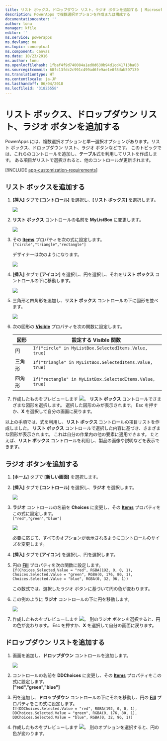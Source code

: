 ```yaml
---
title: リスト ボックス、ドロップダウン リスト、ラジオ ボタンを追加する | Microsoft Docs
description: PowerApps で複数選択オプションを作成または構成する
documentationcenter: ''
author: lonu
manager: kfile
editor: ''
ms.service: powerapps
ms.devlang: na
ms.topic: conceptual
ms.component: canvas
ms.date: 10/23/2016
ms.author: lonu
ms.openlocfilehash: 1fbaf4f9d740084a1ed0d630b94d1cd41713ba03
ms.sourcegitcommit: 68fc13fdc2c991c499ad6fe9ae1e0f8dab597139
ms.translationtype: HT
ms.contentlocale: ja-JP
ms.lasthandoff: 06/04/2018
ms.locfileid: "31825558"
---
```

# <a name="add-a-list-box-a-drop-down-list-or-radio-buttons"></a>リスト ボックス、ドロップダウン リスト、ラジオ ボタンを追加する
PowerApps には、複数選択オプションと単一選択オプションがあります。リスト ボックス、ドロップダウン リスト、ラジオ ボタンなどです。 このトピックでは、これらのコントロールを追加し、**テーブル**式を利用してリストを作成します。 ある項目がリストで選択されると、他のコントロールが更新されます。

[!INCLUDE [app-customization-requirements](../../includes/app-customization-requirements.md)]

## <a name="add-a-list-box"></a>リスト ボックスを追加する
1. **[挿入]** タブで **[コントロール]** を選択し、**[リスト ボックス]** を選択します。  

    ![][2]  

2. **リスト ボックス** コントロールの名前を **MyListBox** に変更します。  

    ![][3]

3. その **[Items](controls/properties-core.md)** プロパティを次の式に設定します。  
   ```["circle","triangle","rectangle"]```  <br/>

    デザイナーは次のようになります。

    ![][4]

4. **[挿入]** タブで **[アイコン]** を選択し、円を選択し、それを**リスト ボックス** コントロールの下に移動します。

    ![][5]  

5. 三角形と四角形を追加し、**リスト ボックス** コントロールの下に図形を並べます。

    ![][6]  

6. 次の図形の **[Visible](controls/properties-core.md)** プロパティを次の関数に設定します。  

   | 図形 | 設定する Visible 関数 |
   | --- | --- |
   | 円 |```If("circle" in MyListBox.SelectedItems.Value, true)``` |
   | 三角形 |```If("triangle" in MyListBox.SelectedItems.Value, true)``` |
   | 四角形 |```If("rectangle" in MyListBox.SelectedItems.Value, true)``` |

7. 作成したものをプレビューします ![][1]。 **リスト ボックス** コントロールでさまざまな図形を選択します。 選択した図形のみが表示されます。 Esc を押すか、**X** を選択して自分の画面に戻ります。

以上の手順では、式を利用し、**リスト ボックス** コントロールの項目リストを作成しました。 **リスト ボックス** コントロールで選択した内容に基づき、さまざまな図形が表示されます。 これは自分の作業内の他の要素に適用できます。 たとえば、**リスト ボックス** コントロールを利用し、製品の画像や説明などを表示できます。

## <a name="add-radio-buttons"></a>ラジオ ボタンを追加する
1. **[ホーム]** タブで **[新しい画面]** を選択します。

2. **[挿入]** タブで **[コントロール]** を選択し、**ラジオ** を選択します。

    ![][10]  

3. **ラジオ** コントロールの名前を **Choices** に変更し、その **[Items](controls/properties-core.md)** プロパティをこの式に設定します。  
   ```["red","green","blue"]```  <br/>

    ![][12]  

    必要に応じて、すべてのオプションが表示されるようにコントロールのサイズを変更します。

4. **[挿入]** タブで **[アイコン]** を選択し、円を選択します。

5. 円の **[Fill](controls/properties-color-border.md)** プロパティを次の関数に設定します。  
   ```If(Choices.Selected.Value = "red", RGBA(192, 0, 0, 1), Choices.Selected.Value = "green", RGBA(0, 176, 80, 1), Choices.Selected.Value = "blue", RGBA(0, 32, 96, 1))```  

    この数式では、選択したラジオ ボタンに基づいて円の色が変わります。

6. この例のように **ラジオ** コントロールの下に円を移動します。

    ![][14]  

7. 作成したものをプレビューします ![][1]。 別のラジオ ボタンを選択すると、円の色が変わります。 Esc を押すか、**X** を選択して自分の画面に戻ります。

## <a name="add-a-drop-down-list"></a>ドロップダウン リストを追加する
1. 画面を追加し、**ドロップダウン** コントロールを追加します。

    ![][15]  

2. コントロールの名前を **DDChoices** に変更し、その **[Items](controls/properties-core.md)** プロパティをこの式に設定します。<br>
   **["red","green","blue"]**

3. 円を追加し、**ドロップダウン** コントロールの下にそれを移動し、円の **[Fill](controls/properties-color-border.md)** プロパティをこの式に設定します。  
   ```If(DDChoices.Selected.Value = "red", RGBA(192, 0, 0, 1), DDChoices.Selected.Value = "green", RGBA(0, 176, 80, 1), DDChoices.Selected.Value = "blue", RGBA(0, 32, 96, 1))```

4. 作成したものをプレビューします ![][1]。 別のオプションを選択すると、円の色が変わります。

[1]: ./media/add-list-box-drop-down-list-radio-button/preview.png
[2]: ./media/add-list-box-drop-down-list-radio-button/listbox.png
[3]: ./media/add-list-box-drop-down-list-radio-button/renamelistbox.png
[4]: ./media/add-list-box-drop-down-list-radio-button/itemslistbox.png
[5]: ./media/add-list-box-drop-down-list-radio-button/circle.png
[6]: ./media/add-list-box-drop-down-list-radio-button/allshapes.png
[10]: ./media/add-list-box-drop-down-list-radio-button/radiobutton.png
[12]: ./media/add-list-box-drop-down-list-radio-button/itemsradio.png
[14]: ./media/add-list-box-drop-down-list-radio-button/radiocircle.png
[15]: ./media/add-list-box-drop-down-list-radio-button/dropdown.png
